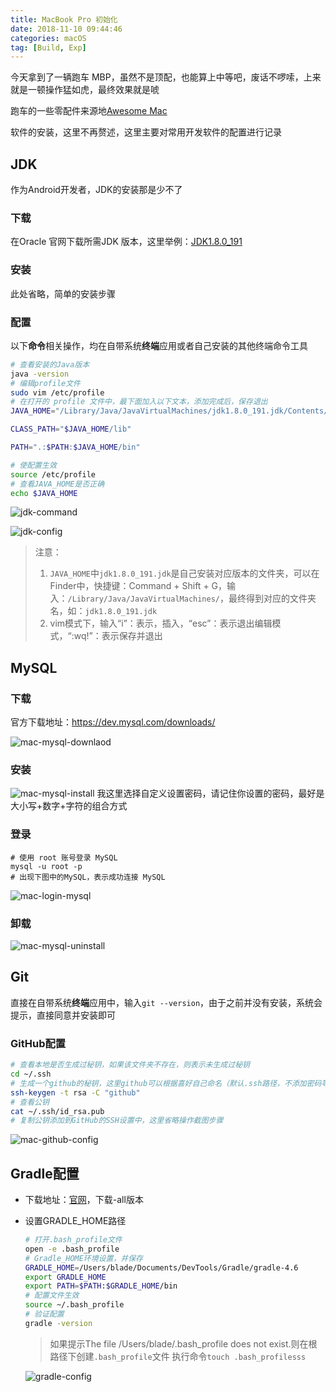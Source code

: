 ```yaml
---
title: MacBook Pro 初始化
date: 2018-11-10 09:44:46
categories: macOS
tag: [Build, Exp]
---
```


今天拿到了一辆跑车 MBP，虽然不是顶配，也能算上中等吧，废话不啰嗦，上来就是一顿操作猛如虎，最终效果就是唬

跑车的一些零配件来源地[Awesome Mac](https://github.com/jaywcjlove/awesome-mac/blob/master/README-zh.md)

软件的安装，这里不再赘述，这里主要对常用开发软件的配置进行记录

<!-- more -->

## JDK

作为Android开发者，JDK的安装那是少不了

### 下载

在Oracle 官网下载所需JDK 版本，这里举例：[JDK1.8.0_191](https://www.oracle.com/technetwork/java/javase/downloads/jdk8-downloads-2133151.html)

### 安装

此处省略，简单的安装步骤

### 配置

以下**命令**相关操作，均在自带系统**终端**应用或者自己安装的其他终端命令工具
```bash
# 查看安装的Java版本
java -version
# 编辑profile文件
sudo vim /etc/profile
# 在打开的 profile 文件中，最下面加入以下文本，添加完成后，保存退出
JAVA_HOME="/Library/Java/JavaVirtualMachines/jdk1.8.0_191.jdk/Contents/Home/"

CLASS_PATH="$JAVA_HOME/lib"

PATH=".:$PATH:$JAVA_HOME/bin"

# 使配置生效
source /etc/profile
# 查看JAVA_HOME是否正确
echo $JAVA_HOME
```
![jdk-command](https://res.cloudinary.com/incoder/image/upload/v1541968115/blog/mac-jdk-comand.png)

![jdk-config](https://res.cloudinary.com/incoder/image/upload/v1541968115/blog/mac-jdk-config.png)

>注意：
>1. `JAVA_HOME`中`jdk1.8.0_191.jdk`是自己安装对应版本的文件夹，可以在Finder中，快捷键：Command + Shift + G，输入：`/Library/Java/JavaVirtualMachines/`，最终得到对应的文件夹名，如：`jdk1.8.0_191.jdk`
>2. vim模式下，输入“i”：表示，插入，“esc”：表示退出编辑模式，“:wq!”：表示保存并退出

## MySQL

### 下载

官方下载地址：https://dev.mysql.com/downloads/

![mac-mysql-downlaod](https://res.cloudinary.com/incoder/image/upload/v1582517702/blog/mac-mysql-downlaod.png)

### 安装

![mac-mysql-install](https://res.cloudinary.com/incoder/image/upload/v1582523133/blog/mac-mysql-install.gif)
我这里选择自定义设置密码，请记住你设置的密码，最好是大小写+数字+字符的组合方式

### 登录

```mysql
# 使用 root 账号登录 MySQL
mysql -u root -p
# 出现下图中的MySQL，表示成功连接 MySQL
```

![mac-login-mysql](https://res.cloudinary.com/incoder/image/upload/v1582523478/blog/mac-login-mysql.png)

### 卸载

![mac-mysql-uninstall](https://res.cloudinary.com/incoder/image/upload/v1582517706/blog/mac-mysql-uninstall.png)

## Git

直接在自带系统**终端**应用中，输入`git --version`，由于之前并没有安装，系统会提示，直接同意并安装即可

### GitHub配置

```bash
# 查看本地是否生成过秘钥，如果该文件夹不存在，则表示未生成过秘钥
cd ~/.ssh
# 生成一个github的秘钥，这里github可以根据喜好自己命名（默认.ssh路径，不添加密码等操作，直接三次回车，即可生成秘钥）
ssh-keygen -t rsa -C "github"
# 查看公钥
cat ~/.ssh/id_rsa.pub
# 复制公钥添加到GitHub的SSH设置中，这里省略操作截图步骤
```
![mac-github-config](https://res.cloudinary.com/incoder/image/upload/v1542034940/blog/mac-github-config.png)

## Gradle配置

* 下载地址：[官网](http://services.gradle.org/distributions)，下载-all版本
* 设置GRADLE_HOME路径
    ```bash
    # 打开.bash_profile文件
    open -e .bash_profile
    # Gradle_HOME环境设置，并保存
    GRADLE_HOME=/Users/blade/Documents/DevTools/Gradle/gradle-4.6
    export GRADLE_HOME
    export PATH=$PATH:$GRADLE_HOME/bin
    # 配置文件生效
    source ~/.bash_profile
    # 验证配置
    gradle -version
    ```

    >如果提示The file /Users/blade/.bash_profile does not exist.则在根路径下创建`.bash_profile`文件
    >执行命令`touch .bash_profilesss`

    ![gradle-config](https://res.cloudinary.com/incoder/image/upload/v1541968116/blog/mac-gradle-config.png)
